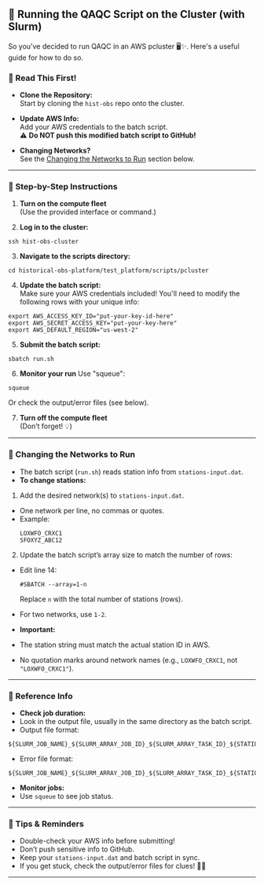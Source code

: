 ## 🧪 Running the QAQC Script on the Cluster (with Slurm)
So you've decided to run QAQC in an AWS pcluster 🖥️✨. Here's a useful guide for how to do so. 

### 📖 Read This First!

- **Clone the Repository:**  
  Start by cloning the `hist-obs` repo onto the cluster.

- **Update AWS Info:**  
  Add your AWS credentials to the batch script.  
  ⚠️ **Do NOT push this modified batch script to GitHub!**

- **Changing Networks?**  
  See the [Changing the Networks to Run](#changing-the-networks-to-run) section below.

---

### 🚀 Step-by-Step Instructions

1. **Turn on the compute fleet**  
   (Use the provided interface or command.)

2. **Log in to the cluster:**  
```
ssh hist-obs-cluster
```
3. **Navigate to the scripts directory:**  
```
cd historical-obs-platform/test_platform/scripts/pcluster

```

4. **Update the batch script:**  
Make sure your AWS credentials included! You'll need to modify the following rows with your unique info: 
```
export AWS_ACCESS_KEY_ID="put-your-key-id-here"
export AWS_SECRET_ACCESS_KEY="put-your-key-here"
export AWS_DEFAULT_REGION="us-west-2"
```
5. **Submit the batch script:**  
```
sbatch run.sh
```
6. **Monitor your run** 
Use "squeue": 
```
squeue 
```
Or check the output/error files (see below).

7. **Turn off the compute fleet**  
(Don’t forget! 💡)

---
### 🔄 Changing the Networks to Run

- The batch script (`run.sh`) reads station info from `stations-input.dat`.
- **To change stations:**
1. Add the desired network(s) to `stations-input.dat`.  
  - One network per line, no commas or quotes.  
  - Example:  
    ```
    LOXWFO_CRXC1
    SFOXYZ_ABC12
    ```
2. Update the batch script’s array size to match the number of rows:  
  - Edit line 14:  
    ```
    #SBATCH --array=1-n
    ```
    Replace `n` with the total number of stations (rows).
  - For two networks, use `1-2`.

- **Important:**  
- The station string must match the actual station ID in AWS.
- No quotation marks around network names (e.g., `LOXWFO_CRXC1`, not `"LOXWFO_CRXC1"`).

---

### 📝 Reference Info

- **Check job duration:**  
- Look in the output file, usually in the same directory as the batch script.
- Output file format:  
 ```
 ${SLURM_JOB_NAME}_${SLURM_ARRAY_JOB_ID}_${SLURM_ARRAY_TASK_ID}_${STATION}_output.txt
 ```
- Error file format:  
 ```
 ${SLURM_JOB_NAME}_${SLURM_ARRAY_JOB_ID}_${SLURM_ARRAY_TASK_ID}_${STATION}_error.txt
 ```

- **Monitor jobs:**  
- Use `squeue` to see job status.

---

### 🌟 Tips & Reminders

- Double-check your AWS info before submitting!
- Don’t push sensitive info to GitHub.
- Keep your `stations-input.dat` and batch script in sync.
- If you get stuck, check the output/error files for clues! 🕵️‍♂️

---